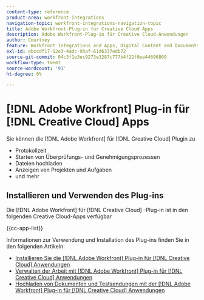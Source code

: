 ```yaml
---
content-type: reference
product-area: workfront-integrations
navigation-topic: workfront-integrations-navigation-topic
title: Adobe Workfront-Plug-in für Creative Cloud Apps
description: Adobe Workfront-Plug-in für Creative Cloud-Anwendungen
author: Courtney
feature: Workfront Integrations and Apps, Digital Content and Documents
exl-id: ebccdf17-12e3-4adc-95af-61d6337edb72
source-git-commit: 04c3f1e3ec9273e3287c777b4f22f0ee44696809
workflow-type: tm+mt
source-wordcount: '91'
ht-degree: 0%

---
```



# [!DNL Adobe Workfront] Plug-in für [!DNL Creative Cloud] Apps

Sie können die [!DNL Adobe Workfront] für [!DNL Creative Cloud] Plugin zu

* Protokollzeit
* Starten von Überprüfungs- und Genehmigungsprozessen
* Dateien hochladen
* Anzeigen von Projekten und Aufgaben
* und mehr

## Installieren und Verwenden des Plug-ins

Die [!DNL Adobe Workfront] für [!DNL Creative Cloud] -Plug-in ist in den folgenden Creative Cloud-Apps verfügbar

{{cc-app-list}}

Informationen zur Verwendung und Installation des Plug-ins finden Sie in den folgenden Artikeln:

* [Installieren Sie die [!DNL Adobe Workfront] Plug-in für [!DNL Creative Cloud] Anwendungen](/help/quicksilver/workfront-integrations-and-apps/adobe-workfront-for-creative-cloud/wf-cc-install-toc.md)
* [Verwalten der Arbeit mit [!DNL Adobe Workfront] Plug-in für [!DNL Creative Cloud] Anwendungen](/help/quicksilver/workfront-integrations-and-apps/adobe-workfront-for-creative-cloud/wf-cc-manage-work-toc.md)
* [Hochladen von Dokumenten und Testsendungen mit der [!DNL Adobe Workfront] Plug-in für [!DNL Creative Cloud] Anwendungen](/help/quicksilver/workfront-integrations-and-apps/adobe-workfront-for-creative-cloud/wf-cc-docs-proofs-toc.md)
